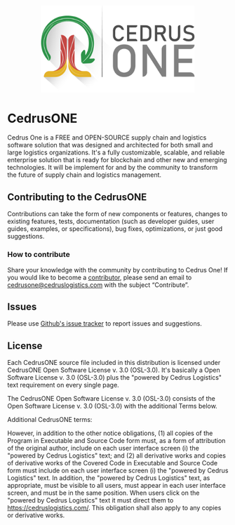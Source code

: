 
<p align="center">
  <img alt="CedrusONE" src="https://github.com/cedruslogistics/CedrusONE/blob/master/docs/design/logo/Cedrus%20ONE%20logo-04.png" width="350"/>
</p>

# CedrusONE

Cedrus One is a FREE and OPEN-SOURCE supply chain and logistics software solution that was designed and architected for both small and large logistics organizations. It's a fully customizable, scalable, and reliable enterprise solution that is ready for blockchain and other new and emerging technologies. It will be implement for and by the community to transform the future of supply chain and logistics management.

## Contributing to the CedrusONE

Contributions can take the form of new components or features, changes to existing features, tests, documentation (such as developer guides, user guides, examples, or specifications), bug fixes, optimizations, or just good suggestions.

### How to contribute
Share your knowledge with the community by contributing to Cedrus One!
If you would like to become a [contributor](https://github.com/cedruslogistics/CedrusONE/blob/master/CODE_OF_CONDUCT.md), please send an email to cedrusone@cedruslogistics.com with the subject “Contribute”.

## Issues

Please use [Github's issue tracker](https://github.com/cedruslogistics/CedrusONE/issues/new) to report issues and suggestions.

## License

Each CedrusONE source file included in this distribution is licensed under CedrusONE Open Software License v. 3.0 (OSL-3.0). It's basically a Open Software License v. 3.0 (OSL-3.0) plus the "powered by Cedrus Logistics" text requirement on every single page. 

The CedrusONE Open Software License v. 3.0 (OSL-3.0) consists of the Open Software License v. 3.0 (OSL-3.0) with the additional Terms below.

Additional CedrusONE terms:

However, in addition to the other notice obligations, (1) all copies of the Program in Executable and Source Code form must, as a form of attribution of the original author, include on each user interface screen (i) the "powered by Cedrus Logistics" text; and (2) all derivative works and copies of derivative works of the Covered Code in Executable and Source Code form must include on each user interface screen (i) the "powered by Cedrus Logistics" text. In addition, the "powered by Cedrus Logistics" text, as appropriate, must be visible to all users, must appear in each user interface screen, and must be in the same position. When users click on the "powered by Cedrus Logistics" text it must direct them to https://cedruslogistics.com/. This obligation shall also apply to any copies or derivative works.
